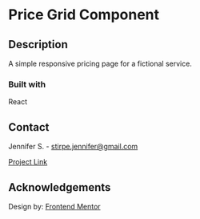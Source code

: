 # Price Grid Component

## Description

A simple responsive pricing page for a fictional service.

### Built with

React

## Contact

Jennifer S. - stirpe.jennifer@gmail.com

[Project Link](https://jennstirpe.github.io/price-grid-component/)

## Acknowledgements

Design by: [Frontend Mentor](https://www.frontendmentor.io/)